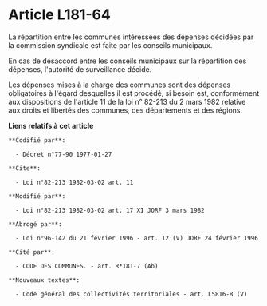 # Article L181-64

La répartition entre les communes intéressées des dépenses décidées par la commission syndicale est faite par les conseils
municipaux.

En cas de désaccord entre les conseils municipaux sur la répartition des dépenses, l'autorité de surveillance décide.

Les dépenses mises à la charge des communes sont des dépenses obligatoires à l'égard desquelles il est procédé, si besoin
est, conformément aux dispositions de l'article 11 de la loi n° 82-213 du 2 mars 1982 relative aux droits et libertés des
communes, des départements et des régions.

**Liens relatifs à cet article**

	**Codifié par**:

	  - Décret n°77-90 1977-01-27

	**Cite**:

	  - Loi n°82-213 1982-03-02 art. 11

	**Modifié par**:

	  - Loi n°82-213 1982-03-02 art. 17 XI JORF 3 mars 1982

	**Abrogé par**:

	  - Loi n°96-142 du 21 février 1996 - art. 12 (V) JORF 24 février 1996

	**Cité par**:

	  - CODE DES COMMUNES. - art. R*181-7 (Ab)

	**Nouveaux textes**:

	  - Code général des collectivités territoriales - art. L5816-8 (V)
